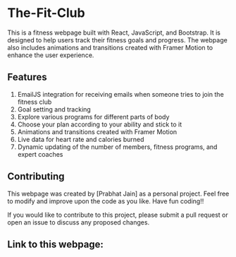 # The-Fit-Club

This is a fitness webpage built with React, JavaScript, and Bootstrap. It is designed to help users track their fitness goals and progress. The webpage also includes animations and transitions created with Framer Motion to enhance the user experience.

## Features

1. EmailJS integration for receiving emails when someone tries to join the fitness club
2. Goal setting and tracking
3. Explore various programs for different parts of body
4. Choose your plan according to your ability and stick to it
5. Animations and transitions created with Framer Motion
6. Live data for heart rate and calories burned
7. Dynamic updating of the number of members, fitness programs, and expert coaches

## Contributing

This webpage was created by [Prabhat Jain] as a personal project. Feel free to modify and improve upon the code as you like. Have fun coding!!

If you would like to contribute to this project, please submit a pull request or open an issue to discuss any proposed changes.

## Link to this webpage: 

